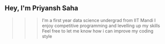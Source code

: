 ## Hey, I'm Priyansh Saha

>>> I'm a first year data science undergrad from IIT Mandi
>>> I enjoy competitive programming and levelling up my skills
>>> Feel free to let me know how i can improve my coding style

<!--
**ps-cpu/ps-cpu** is a ✨ _special_ ✨ repository because its `README.md` (this file) appears on your GitHub profile.

Here are some ideas to get you started:

- 🔭 I’m currently working on ...
- 🌱 I’m currently learning ...
- 👯 I’m looking to collaborate on ...
- 🤔 I’m looking for help with ...
- 💬 Ask me about ...
- 📫 How to reach me: ...
- 😄 Pronouns: ...
- ⚡ Fun fact: ...
-->
